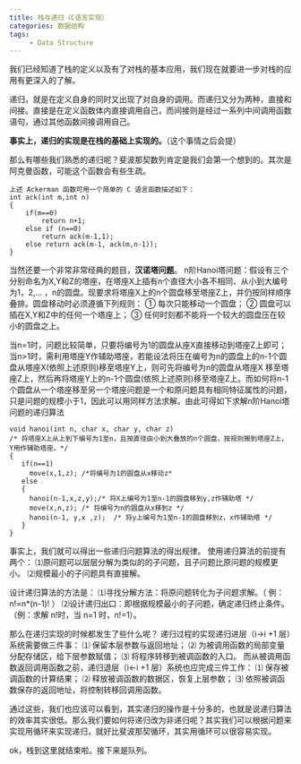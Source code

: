 ```yaml
---
title: 栈与递归（C语言实现）
categories: 数据结构
tags: 
     - Data Structure
---
```


我们已经知道了栈的定义以及有了对栈的基本应用，我们现在就要进一步对栈的应用有更深入的了解。

递归，就是在定义自身的同时又出现了对自身的调用。而递归又分为两种，直接和间接。直接是在定义函数体内直接调用自己，而间接则是经过一系列中间调用函数语句，通过其他函数间接调用自己。

**事实上，递归的实现是在栈的基础上实现的。**（这个事情之后会提）

那么有哪些我们熟悉的递归呢？斐波那契数列肯定是我们会第一个想到的。其次是阿克曼函数，可能这个函数会有些生疏。

    上述 Ackerman 函数可用一个简单的 C 语言函数描述如下： 
    int ack(int m,int n) 
    {  
        if(m==0) 
            return n+1;  
        else if (n==0) 
            return ack(m-1,1); 
        else return ack(m-1, ack(m,n-1)); 
    } 

<!--more-->
当然还要一个非常非常经典的题目，**汉诺塔问题**。
n阶Hanoi塔问题：假设有三个分别命名为X,Y和Z的塔座，在塔座X上插有n个直径大小各不相同、从小到大编号为1，2,... ，n的圆盘。现要求将塔座X上的n个圆盘移至塔座Z上，并仍按同样顺序叠排。圆盘移动时必须遵循下列规则： 
①	每次只能移动一个圆盘； 
②	圆盘可以插在X,Y和Z中的任何一个塔座上； 
③	任何时刻都不能将一个较大的圆盘压在较小的圆盘之上。 

当n=1时，问题比较简单，只要将编号为1的圆盘从座X直接移动到塔座Z上即可；当n>1时，需利用塔座Y作辅助塔座，若能设法将压在编号为n的圆盘上的n-1个圆盘从塔座X(依照上述原则)移至塔座Y上，则可先将编号为n的圆盘从塔座X 移至塔座Z上，然后再将塔座Y上的n-1个圆盘(依照上述原则)移至塔座Z上。而如何将n-1个圆盘从一个塔座移至另一个塔座问题是一个和原问题具有相同特征属性的问题，只是问题的规模小于1，因此可以用同样方法求解。由此可得如下求解n阶Hanoi塔问题的递归算法
    
    void hanoi(int n, char x, char y, char z) 
    /* 将塔座X上从上到下编号为1至n，且按直径由小到大叠放的n个圆盘，按规则搬到塔座Z上，Y用作辅助塔座。*/ 
    { 
       if(n==1) 
         move(x,1,z); /*将编号为1的圆盘从x移动z*
       else 
       { 
         hanoi(n-1,x,z,y);/* 将X上编号为1至n-1的圆盘移到y,z作辅助塔 */ 
         move(x,n,z); /* 将编号为n的圆盘从x移到z */ 
         hanoi(n-1, y,x ,z);  /* 将y上编号为1至n-1的圆盘移到z，x作辅助塔 */  
       } 
    }  
    
事实上，我们就可以得出一些递归问题算法的得出规律。
使用递归算法的前提有两个： 
⑴原问题可以层层分解为类似的的子问题，且子问题比原问题的规模更小。 
⑵规模最小的子问题具有直接解。

设计递归算法的方法是： 
⑴寻找分解方法：将原问题转化为子问题求解。（ 例：n!=n*(n-1)! ） 
⑵设计递归出口：即根据规模最小的子问题，确定递归终止条件。（例：求解 n!时，当 n=1 时，n!=1）。

那么在递归实现的时候都发生了些什么呢？
递归过程的实现递归进层（i→i +1 层）系统需要做三件事： 
⑴	保留本层参数与返回地址； 
⑵	为被调用函数的局部变量分配存储区，给下层参数赋值； 
⑶	将程序转移到被调函数的入口。 
而从被调用函数返回调用函数之前，递归退层（i←i +1 层）系统也应完成三件工作： 
⑴	保存被调函数的计算结果； 
⑵	释放被调函数的数据区，恢复上层参数； 
⑶	依照被调函数保存的返回地址，将控制转移回调用函数。

通过这些，我们也应该可以看到，其实递归的操作是十分多的，也就是说递归算法的效率其实很低。那么我们要如何将递归改为非递归呢？其实我们可以根据问题来实现用循环来实现递归，就好比斐波那契循环，其实用循环可以很容易实现。

ok，栈到这里就结束啦。接下来是队列。

